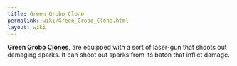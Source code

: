 ```yaml
---
title: Green Grobo Clone
permalink: wiki/Green_Grobo_Clone.html
layout: wiki
---
```


**Green [Grobo](Grobo "wikilink") [Clones](Clone "wikilink")**, are
equipped with a sort of laser-gun that shoots out damaging sparks. It
can shoot out sparks from its baton that inflict damage.
